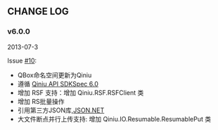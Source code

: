 ## CHANGE LOG

### v6.0.0

2013-07-3

Issue [#10](https://github.com/qiniu/csharp-sdk/pull/10):
- QBox命名空间更新为Qiniu
- 遵循 [Qiniu API SDKSpec 6.0](https://github.com/qiniu/sdkspec/tree/v6.0.0)
- 增加 RSF 支持：增加 Qiniu.RSF.RSFClient 类
- 增加 RS批量操作
- 引用第三方JSON库,[JSON.NET](json.codeplex.com)
- 大文件断点并行上传支持: 增加 Qiniu.IO.Resumable.ResumablePut 类
